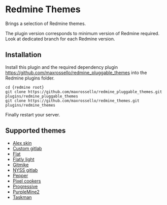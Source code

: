# Redmine Themes

Brings a selection of Redmine themes.

The plugin version corresponds to minimum version of Redmine required. Look at dedicated branch for each Redmine version.

## Installation 

Install this plugin and the required dependency plugin https://github.com/maxrossello/redmine_pluggable_themes into the Redmine plugins folder.

    cd {redmine root}
    git clone https://github.com/maxrossello/redmine_pluggable_themes.git plugins/redmine_pluggable_themes
    git clone https://github.com/maxrossello/redmine_themes.git plugins/redmine_themes

Finally restart your server.

## Supported themes

- [Alex skin](https://bitbucket.org/dkuk/redmine_alex_skin.git)
- [Custom gitlab](git@github.com:unicornio8/nyss-gitlab-redmine-theme.git)
- [Flat](git@github.com:labSupport/redmine-theme-flat.git)
- [Flatly light](git@github.com:Nitrino/flatly_light_redmine.git)
- [Gitmike](git@github.com:makotokw/redmine-theme-gitmike.git)
- [NYSS gitlab](git@github.com:nysenate/nyss-gitlab-redmine-theme.git)
- [Pepper](git@github.com:koppen/redmine-pepper-theme.git)
- [Pixel cookers](git://github.com/pixel-cookers/redmine-theme.git)
- [Progressive](git@github.com:stgeneral/redmine-progressive-theme.git)
- [PurpleMine2](git@github.com:mrliptontea/PurpleMine2.git)
- [Taskman](git@github.com:eea/taskman.redmine.theme.git)